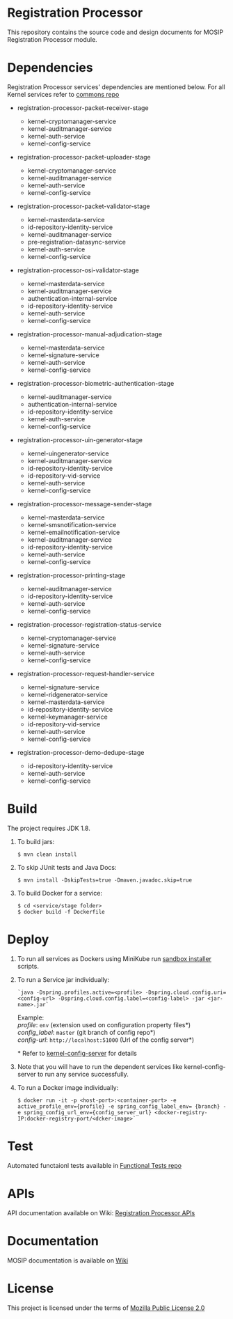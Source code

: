# Registration Processor 
This repository contains the source code and design documents for MOSIP Registration Processor module. 

# Dependencies
Registration Processor services' dependencies are mentioned below.  For all Kernel services refer to [commons repo](https://github.com/mosip/commons)

* registration-processor-packet-receiver-stage
    * kernel-cryptomanager-service
    * kernel-auditmanager-service
    * kernel-auth-service
    * kernel-config-service

* registration-processor-packet-uploader-stage
    * kernel-cryptomanager-service
    * kernel-auditmanager-service
    * kernel-auth-service
    * kernel-config-service

* registration-processor-packet-validator-stage
    * kernel-masterdata-service
    * id-repository-identity-service
    * kernel-auditmanager-service
    * pre-registration-datasync-service
    * kernel-auth-service
    * kernel-config-service

* registration-processor-osi-validator-stage
    * kernel-masterdata-service
    * kernel-auditmanager-service
    * authentication-internal-service
    * id-repository-identity-service
    * kernel-auth-service
    * kernel-config-service

* registration-processor-manual-adjudication-stage
    * kernel-masterdata-service
    * kernel-signature-service
    * kernel-auth-service
    * kernel-config-service

* registration-processor-biometric-authentication-stage
    * kernel-auditmanager-service
    * authentication-internal-service
    * id-repository-identity-service
    * kernel-auth-service
    * kernel-config-service

* registration-processor-uin-generator-stage
    * kernel-uingenerator-service
    * kernel-auditmanager-service
    * id-repository-identity-service
    * id-repository-vid-service
    * kernel-auth-service
    * kernel-config-service

* registration-processor-message-sender-stage
    * kernel-masterdata-service
    * kernel-smsnotification-service
    * kernel-emailnotification-service
    * kernel-auditmanager-service
    * id-repository-identity-service
    * kernel-auth-service
    * kernel-config-service

* registration-processor-printing-stage
   * kernel-auditmanager-service
   * id-repository-identity-service
    * kernel-auth-service
    * kernel-config-service

* registration-processor-registration-status-service
    * kernel-cryptomanager-service
    * kernel-signature-service
    * kernel-auth-service
    * kernel-config-service

* registration-processor-request-handler-service
    * kernel-signature-service
    * kernel-ridgenerator-service
    * kernel-masterdata-service
    * id-repository-identity-service
    * kernel-keymanager-service
    * id-repository-vid-service
    * kernel-auth-service
    * kernel-config-service

* registration-processor-demo-dedupe-stage
    * id-repository-identity-service
    * kernel-auth-service
    * kernel-config-service

# Build
The project requires JDK 1.8. 
1. To build jars:
    ```
    $ mvn clean install 
    ```
1. To skip JUnit tests and Java Docs:
    ```
    $ mvn install -DskipTests=true -Dmaven.javadoc.skip=true
    ```
1. To build Docker for a service:
    ```
    $ cd <service/stage folder>
    $ docker build -f Dockerfile
    ```

# Deploy
1. To run all services as Dockers using MiniKube run [sandbox installer](https://githbu.com/mosip/mosip-infra/deployment/sandbox/) scripts.

1. To run a Service jar individually:
    ```
    `java -Dspring.profiles.active=<profile> -Dspring.cloud.config.uri=<config-url> -Dspring.cloud.config.label=<config-label> -jar <jar-name>.jar`
    ```
    Example:  
        _profile_: `env` (extension used on configuration property files*)    
        _config_label_: `master` (git branch of config repo*)  
        _config-url_: `http://localhost:51000` (Url of the config server*)  
	
	\* Refer to [kernel-config-server](https://github.com/mosip/commons/tree/master/kernel/kernel-config-server) for details


1. Note that you will have to run the dependent services like kernel-config-server to run any service successfully.
1. To run a Docker image individually:
    ``` 
    $ docker run -it -p <host-port>:<container-port> -e active_profile_env={profile} -e spring_config_label_env= {branch} -e spring_config_url_env={config_server_url} <docker-registry-IP:docker-registry-port/<dcker-image>`
    ```

# Test
Automated functaionl tests available in [Functional Tests repo](https://github.com/mosip/mosip-functional-tests)

# APIs
API documentation available on Wiki: [Registration Processor APIs](https://github.com/mosip/documentation/wiki/Registration-Processor-APIs)

# Documentation
MOSIP documentation is available on [Wiki](https://github.com/mosip/documentation/wiki)

# License
This project is licensed under the terms of [Mozilla Public License 2.0](https://github.com/mosip/mosip-platform/blob/master/LICENSE)
